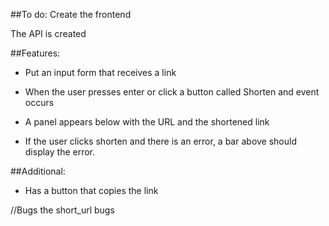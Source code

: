 ##To do:
Create the frontend

The API is created

##Features:
- Put an input form that receives a link
- When the user presses enter or click a button called Shorten and event occurs
- A panel appears below with the URL and the shortened link

- If the user clicks shorten and there is an error, a bar above should display the error.

##Additional:
- Has a button that copies the link

//Bugs
the short_url bugs
